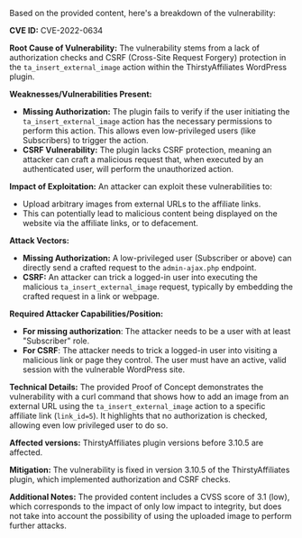 Based on the provided content, here's a breakdown of the vulnerability:

**CVE ID:** CVE-2022-0634

**Root Cause of Vulnerability:**
The vulnerability stems from a lack of authorization checks and CSRF (Cross-Site Request Forgery) protection in the `ta_insert_external_image` action within the ThirstyAffiliates WordPress plugin.

**Weaknesses/Vulnerabilities Present:**
*   **Missing Authorization:** The plugin fails to verify if the user initiating the `ta_insert_external_image` action has the necessary permissions to perform this action. This allows even low-privileged users (like Subscribers) to trigger the action.
*   **CSRF Vulnerability:** The plugin lacks CSRF protection, meaning an attacker can craft a malicious request that, when executed by an authenticated user, will perform the unauthorized action.

**Impact of Exploitation:**
An attacker can exploit these vulnerabilities to:
*   Upload arbitrary images from external URLs to the affiliate links.
*   This can potentially lead to malicious content being displayed on the website via the affiliate links, or to defacement.

**Attack Vectors:**
*   **Missing Authorization:** A low-privileged user (Subscriber or above) can directly send a crafted request to the `admin-ajax.php` endpoint.
*   **CSRF:** An attacker can trick a logged-in user into executing the malicious `ta_insert_external_image` request, typically by embedding the crafted request in a link or webpage.

**Required Attacker Capabilities/Position:**
*   **For missing authorization**: The attacker needs to be a user with at least "Subscriber" role.
*   **For CSRF**: The attacker needs to trick a logged-in user into visiting a malicious link or page they control. The user must have an active, valid session with the vulnerable WordPress site.

**Technical Details:**
The provided Proof of Concept demonstrates the vulnerability with a curl command that shows how to add an image from an external URL using the `ta_insert_external_image` action to a specific affiliate link (`link_id=5`). It highlights that no authorization is checked, allowing even low privileged user to do so.

**Affected versions:**
ThirstyAffiliates plugin versions before 3.10.5 are affected.

**Mitigation:**
The vulnerability is fixed in version 3.10.5 of the ThirstyAffiliates plugin, which implemented authorization and CSRF checks.

**Additional Notes:**
The provided content includes a CVSS score of 3.1 (low), which corresponds to the impact of only low impact to integrity, but does not take into account the possibility of using the uploaded image to perform further attacks.